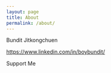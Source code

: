 ```yaml
---
layout: page
title: About
permalink: /about/
---
```


Bundit Jitkongchuen

<https://www.linkedin.com/in/boybundit/>

Support Me

<script type="text/javascript" src="https://cdnjs.buymeacoffee.com/1.0.0/button.prod.min.js" data-name="bmc-button" data-slug="boybundit" data-color="#FFDD00" data-emoji=""  data-font="Poppins" data-text="Buy me a coffee" data-outline-color="#000000" data-font-color="#000000" data-coffee-color="#ffffff" ></script>
